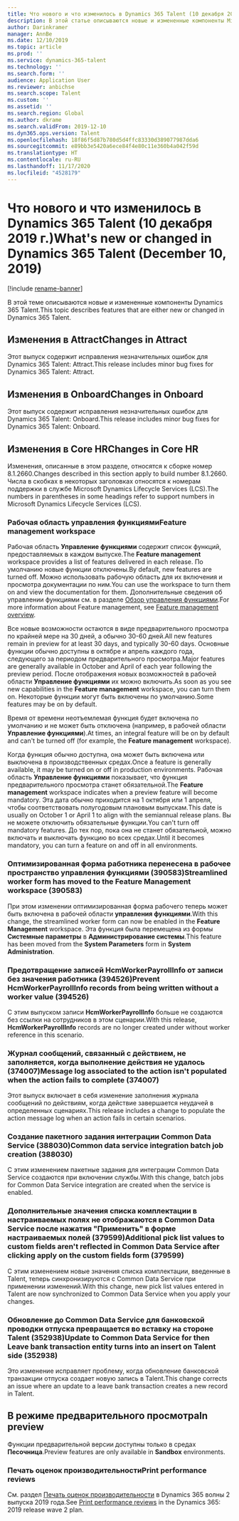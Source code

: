 ```yaml
---
title: Что нового и что изменилось в Dynamics 365 Talent (10 декабря 2019 г.)
description: В этой статье описываются новые и измененные компоненты Microsoft Dynamics 365 Talent.
author: Darinkramer
manager: AnnBe
ms.date: 12/10/2019
ms.topic: article
ms.prod: ''
ms.service: dynamics-365-talent
ms.technology: ''
ms.search.form: ''
audience: Application User
ms.reviewer: anbichse
ms.search.scope: Talent
ms.custom: ''
ms.assetid: ''
ms.search.region: Global
ms.author: dkrame
ms.search.validFrom: 2019-12-10
ms.dyn365.ops.version: Talent
ms.openlocfilehash: 18f86f5d87b780d5d4ffc83330d389077987dda6
ms.sourcegitcommit: e89bb3e5420a6ece84f4e80c11e360b4a042f59d
ms.translationtype: HT
ms.contentlocale: ru-RU
ms.lasthandoff: 11/17/2020
ms.locfileid: "4528179"
---
```

# <a name="whats-new-or-changed-in-dynamics-365-talent-december-10-2019"></a><span data-ttu-id="95499-103">Что нового и что изменилось в Dynamics 365 Talent (10 декабря 2019 г.)</span><span class="sxs-lookup"><span data-stu-id="95499-103">What's new or changed in Dynamics 365 Talent (December 10, 2019)</span></span>

[!include [rename-banner](~/includes/cc-data-platform-banner.md)]

<span data-ttu-id="95499-104">В этой теме описываются новые и измененные компоненты Dynamics 365 Talent.</span><span class="sxs-lookup"><span data-stu-id="95499-104">This topic describes features that are either new or changed in Dynamics 365 Talent.</span></span>

## <a name="changes-in-attract"></a><span data-ttu-id="95499-105">Изменения в Attract</span><span class="sxs-lookup"><span data-stu-id="95499-105">Changes in Attract</span></span>

<span data-ttu-id="95499-106">Этот выпуск содержит исправления незначительных ошибок для Dynamics 365 Talent: Attract.</span><span class="sxs-lookup"><span data-stu-id="95499-106">This release includes minor bug fixes for Dynamics 365 Talent: Attract.</span></span>

## <a name="changes-in-onboard"></a><span data-ttu-id="95499-107">Изменения в Onboard</span><span class="sxs-lookup"><span data-stu-id="95499-107">Changes in Onboard</span></span>

<span data-ttu-id="95499-108">Этот выпуск содержит исправления незначительных ошибок для Dynamics 365 Talent: Onboard.</span><span class="sxs-lookup"><span data-stu-id="95499-108">This release includes minor bug fixes for Dynamics 365 Talent: Onboard.</span></span>

## <a name="changes-in-core-hr"></a><span data-ttu-id="95499-109">Изменения в Core HR</span><span class="sxs-lookup"><span data-stu-id="95499-109">Changes in Core HR</span></span>

<span data-ttu-id="95499-110">Изменения, описанные в этом разделе, относятся к сборке номер 8.1.2660.</span><span class="sxs-lookup"><span data-stu-id="95499-110">Changes described in this section apply to build number 8.1.2660.</span></span> <span data-ttu-id="95499-111">Числа в скобках в некоторых заголовках относятся к номерам поддержки в службе Microsoft Dynamics Lifecycle Services (LCS).</span><span class="sxs-lookup"><span data-stu-id="95499-111">The numbers in parentheses in some headings refer to support numbers in Microsoft Dynamics Lifecycle Services (LCS).</span></span>

### <a name="feature-management-workspace"></a><span data-ttu-id="95499-112">Рабочая область управления функциями</span><span class="sxs-lookup"><span data-stu-id="95499-112">Feature management workspace</span></span>

<span data-ttu-id="95499-113">Рабочая область **Управление функциями** содержит список функций, предоставляемых в каждом выпуске.</span><span class="sxs-lookup"><span data-stu-id="95499-113">The **Feature management** workspace provides a list of features delivered in each release.</span></span> <span data-ttu-id="95499-114">По умолчанию новые функции отключены.</span><span class="sxs-lookup"><span data-stu-id="95499-114">By default, new features are turned off.</span></span> <span data-ttu-id="95499-115">Можно использовать рабочую область для их включения и просмотра документации по ним.</span><span class="sxs-lookup"><span data-stu-id="95499-115">You can use the workspace to turn them on and view the documentation for them.</span></span> <span data-ttu-id="95499-116">Дополнительные сведения об управлении функциями см. в разделе [Обзор управления функциями](https://docs.microsoft.com/dynamics365/fin-ops-core/fin-ops/get-started/feature-management/feature-management-overview).</span><span class="sxs-lookup"><span data-stu-id="95499-116">For more information about Feature management, see [Feature management overview](https://docs.microsoft.com/dynamics365/fin-ops-core/fin-ops/get-started/feature-management/feature-management-overview).</span></span>

<span data-ttu-id="95499-117">Все новые возможности остаются в виде предварительного просмотра по крайней мере на 30 дней, а обычно 30-60 дней.</span><span class="sxs-lookup"><span data-stu-id="95499-117">All new features remain in preview for at least 30 days, and typically 30-60 days.</span></span> <span data-ttu-id="95499-118">Основные функции обычно доступны в октябре и апрель каждого года, следующего за периодом предварительного просмотра.</span><span class="sxs-lookup"><span data-stu-id="95499-118">Major features are generally available in October and April of each year following the preview period.</span></span> <span data-ttu-id="95499-119">После отображения новых возможностей в рабочей области **Управление функциями** их можно включить.</span><span class="sxs-lookup"><span data-stu-id="95499-119">As soon as you see new capabilities in the **Feature management** workspace, you can turn them on.</span></span> <span data-ttu-id="95499-120">Некоторые функции могут быть включены по умолчанию.</span><span class="sxs-lookup"><span data-stu-id="95499-120">Some features may be on by default.</span></span>
 
<span data-ttu-id="95499-121">Время от времени неотъемлемая функция будет включена по умолчанию и не может быть отключена (например, в рабочей области **Управление функциями**).</span><span class="sxs-lookup"><span data-stu-id="95499-121">At times, an integral feature will be on by default and can't be turned off (for example, the **Feature management** workspace).</span></span>
 
<span data-ttu-id="95499-122">Когда функция обычно доступна, она может быть включена или выключена в производственных средах.</span><span class="sxs-lookup"><span data-stu-id="95499-122">Once a feature is generally available, it may be turned on or off in production environments.</span></span> <span data-ttu-id="95499-123">Рабочая область **Управление функциями** показывает, что функция предварительного просмотра станет обязательной.</span><span class="sxs-lookup"><span data-stu-id="95499-123">The **Feature management** workspace indicates when a preview feature will become mandatory.</span></span> <span data-ttu-id="95499-124">Эта дата обычно приходится на 1 октября или 1 апреля, чтобы соответствовать полугодовым плановым выпускам.</span><span class="sxs-lookup"><span data-stu-id="95499-124">This date is usually on October 1 or April 1 to align with the semiannual release plans.</span></span> <span data-ttu-id="95499-125">Вы не можете отключить обязательные функции.</span><span class="sxs-lookup"><span data-stu-id="95499-125">You can't turn off mandatory features.</span></span> <span data-ttu-id="95499-126">До тех пор, пока она не станет обязательной, можно включать и выключать функцию во всех средах.</span><span class="sxs-lookup"><span data-stu-id="95499-126">Until it becomes mandatory, you can turn a feature on and off in all environments.</span></span>

### <a name="streamlined-worker-form-has-moved-to-the-feature-management-workspace-390583"></a><span data-ttu-id="95499-127">Оптимизированная форма работника перенесена в рабочее пространство управления функциями (390583)</span><span class="sxs-lookup"><span data-stu-id="95499-127">Streamlined worker form has moved to the Feature Management workspace (390583)</span></span>

<span data-ttu-id="95499-128">При этом изменении оптимизированная форма рабочего теперь может быть включена в рабочей области **управления функциями**.</span><span class="sxs-lookup"><span data-stu-id="95499-128">With this change, the streamlined worker form can now be enabled in the **Feature Management** workspace.</span></span> <span data-ttu-id="95499-129">Эта функция была перемещена из формы **Системные параметры** в **Администрирование системы**.</span><span class="sxs-lookup"><span data-stu-id="95499-129">This feature has been moved from the **System Parameters** form in **System Administration**.</span></span>

### <a name="prevent-hcmworkerpayrollinfo-records-from-being-written-without-a-worker-value-394526"></a><span data-ttu-id="95499-130">Предотвращение записей HcmWorkerPayrollInfo от записи без значения работника (394526)</span><span class="sxs-lookup"><span data-stu-id="95499-130">Prevent HcmWorkerPayrollInfo records from being written without a worker value (394526)</span></span>

<span data-ttu-id="95499-131">С этим выпуском записи **HcmWorkerPayrollInfo** больше не создаются без ссылки на сотрудников в этом сценарии.</span><span class="sxs-lookup"><span data-stu-id="95499-131">With this release, **HcmWorkerPayrollInfo** records are no longer created under without worker reference in this scenario.</span></span> 

### <a name="message-log-associated-to-the-action-isnt-populated-when-the-action-fails-to-complete-374007"></a><span data-ttu-id="95499-132">Журнал сообщений, связанный с действием, не заполняется, когда выполнение действия не удалось (374007)</span><span class="sxs-lookup"><span data-stu-id="95499-132">Message log associated to the action isn't populated when the action fails to complete (374007)</span></span>

<span data-ttu-id="95499-133">Этот выпуск включает в себя изменение заполнения журнала сообщений по действиям, когда действие завершается неудачей в определенных сценариях.</span><span class="sxs-lookup"><span data-stu-id="95499-133">This release includes a change to populate the action message log when an action fails in certain scenarios.</span></span> 

### <a name="common-data-service-integration-batch-job-creation-388030"></a><span data-ttu-id="95499-134">Создание пакетного задания интеграции Common Data Service (388030)</span><span class="sxs-lookup"><span data-stu-id="95499-134">Common data service integration batch job creation (388030)</span></span>

<span data-ttu-id="95499-135">С этим изменением пакетные задания для интеграции Common Data Service создаются при включении службы.</span><span class="sxs-lookup"><span data-stu-id="95499-135">With this change, batch jobs for Common Data Service integration are created when the service is enabled.</span></span>

### <a name="additional-pick-list-values-to-custom-fields-arent-reflected-in-common-data-service-after-clicking-apply-on-the-custom-fields-form-379599"></a><span data-ttu-id="95499-136">Дополнительные значения списка комплектации в настраиваемых полях не отображаются в Common Data Service после нажатия "Применить" в форме настраиваемых полей (379599)</span><span class="sxs-lookup"><span data-stu-id="95499-136">Additional pick list values to custom fields aren't reflected in Common Data Service after clicking apply on the custom fields form (379599)</span></span>

<span data-ttu-id="95499-137">С этим изменением новые значения списка комплектации, введенные в Talent, теперь синхронизируются с Common Data Service при применении изменений.</span><span class="sxs-lookup"><span data-stu-id="95499-137">With this change, new pick list values entered in Talent are now synchronized to Common Data Service when you apply your changes.</span></span>

### <a name="update-to-common-data-service-for-then-leave-bank-transaction-entity-turns-into-an-insert-on-talent-side-352938"></a><span data-ttu-id="95499-138">Обновление до Common Data Service для банковской проводки отпуска превращается во вставку на стороне Talent (352938)</span><span class="sxs-lookup"><span data-stu-id="95499-138">Update to Common Data Service for then Leave bank transaction entity turns into an insert on Talent side (352938)</span></span>

<span data-ttu-id="95499-139">Это изменение исправляет проблему, когда обновление банковской транзакции отпуска создает новую запись в Talent.</span><span class="sxs-lookup"><span data-stu-id="95499-139">This change corrects an issue where an update to a leave bank transaction creates a new record in Talent.</span></span>

## <a name="in-preview"></a><span data-ttu-id="95499-140">В режиме предварительного просмотра</span><span class="sxs-lookup"><span data-stu-id="95499-140">In preview</span></span>

<span data-ttu-id="95499-141">Функции предварительной версии доступны только в средах **Песочница**.</span><span class="sxs-lookup"><span data-stu-id="95499-141">Preview features are only available in **Sandbox** environments.</span></span>

### <a name="print-performance-reviews"></a><span data-ttu-id="95499-142">Печать оценок производительности</span><span class="sxs-lookup"><span data-stu-id="95499-142">Print performance reviews</span></span>

<span data-ttu-id="95499-143">См. раздел [Печать оценок производительности](https://docs.microsoft.com/dynamics365-release-plan/2019wave2/dynamics365-talent/print-performance-reviews) в Dynamics 365 волны 2 выпуска 2019 года.</span><span class="sxs-lookup"><span data-stu-id="95499-143">See [Print performance reviews](https://docs.microsoft.com/dynamics365-release-plan/2019wave2/dynamics365-talent/print-performance-reviews) in the Dynamics 365: 2019 release wave 2 plan.</span></span>

